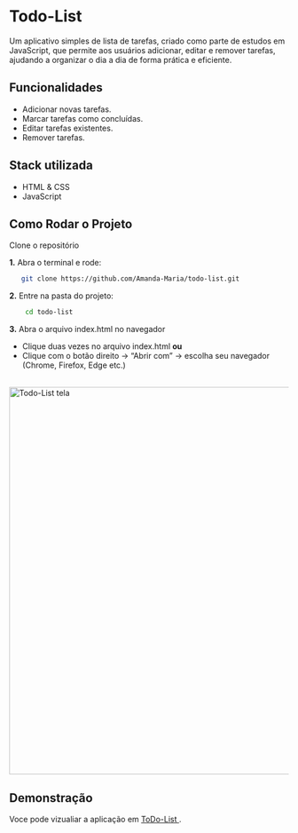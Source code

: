 # Todo-List
Um aplicativo simples de lista de tarefas, criado como parte de estudos em JavaScript, que permite aos usuários adicionar, editar e remover tarefas, ajudando a organizar o dia a dia de forma prática e eficiente.

## Funcionalidades

- Adicionar novas tarefas.
- Marcar tarefas como concluídas.
- Editar tarefas existentes.
- Remover tarefas.

## Stack utilizada

- HTML & CSS
- JavaScript

## Como Rodar o Projeto

Clone o repositório

**1.** Abra o terminal e rode:
```bash
   git clone https://github.com/Amanda-Maria/todo-list.git
```

**2.** Entre na pasta do projeto:

```bash
    cd todo-list
```

**3.** Abra o arquivo index.html no navegador
- Clique duas vezes no arquivo index.html
**ou**
- Clique com o botão direito → “Abrir com” → escolha seu navegador (Chrome, Firefox, Edge etc.)

<br>

<img width="859" height="698" alt="Todo-List tela" src="https://github.com/user-attachments/assets/1ba1f178-d4be-4d9d-9e61-db6719353fed" />

## Demonstração
Voce pode vizualiar a aplicação em [ToDo-List ](https://amanda-maria.github.io/todo-list/).
